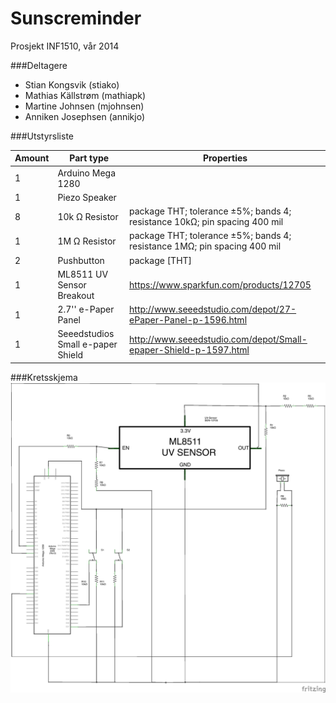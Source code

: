 # Sunscreminder

Prosjekt INF1510, vår 2014

###Deltagere
- Stian Kongsvik (stiako)
- Mathias Källstrøm (mathiapk)
- Martine Johnsen (mjohnsen)
- Anniken Josephsen (annikjo)

###Utstyrsliste

|Amount| Part type | Properties|
|------|-----------|-----------|
|1|Arduino Mega 1280||
|1|Piezo Speaker||
|8|10k Ω Resistor|package THT; tolerance ±5%; bands 4; resistance 10kΩ; pin spacing 400 mil|
|1|1M Ω Resistor|package THT; tolerance ±5%; bands 4; resistance 1MΩ; pin spacing 400 mil|
|2|Pushbutton|package [THT]|
|1|ML8511 UV Sensor Breakout|https://www.sparkfun.com/products/12705|
|1|2.7'' e-Paper Panel|http://www.seeedstudio.com/depot/27-ePaper-Panel-p-1596.html|
|1|Seeedstudios Small e-paper Shield|http://www.seeedstudio.com/depot/Small-epaper-Shield-p-1597.html|


###Kretsskjema
![schematic](https://raw.githubusercontent.com/stianko/Sunscreminder/master/sunscreminder_schematic.png "")

